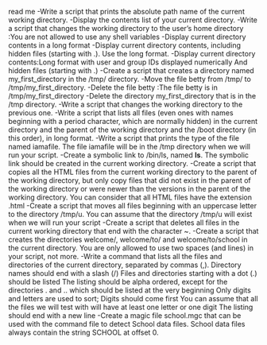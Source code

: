 read me
-Write a script that prints the absolute path name of the current working directory.
-Display the contents list of your current directory.
-Write a script that changes the working directory to the user’s home directory :You are not allowed to use any shell variables
-Display current directory contents in a long format
-Display current directory contents, including hidden files (starting with .). Use the long format.
-Display current directory contents:Long format with user and group IDs displayed numerically And hidden files (starting with .)
-Create a script that creates a directory named my_first_directory in the /tmp/ directory.
-Move the file betty from /tmp/ to /tmp/my_first_directory.
-Delete the file betty :The file betty is in /tmp/my_first_directory
-Delete the directory my_first_directory that is in the /tmp directory.
-Write a script that changes the working directory to the previous one.
-Write a script that lists all files (even ones with names beginning with a period character, which are normally hidden) in the current directory and the parent of the   working directory and the /boot directory (in this order), in long format.
-Write a script that prints the type of the file named iamafile. The file iamafile will be in the /tmp directory when we will run your script.
-Create a symbolic link to /bin/ls, named __ls__. The symbolic link should be created in the current working directory.
-Create a script that copies all the HTML files from the current working directory to the parent of the working directory, but only copy files that did not exist in the parent of the working directory or were newer than the versions in the parent of the working directory.
You can consider that all HTML files have the extension .html
-Create a script that moves all files beginning with an uppercase letter to the directory /tmp/u.
You can assume that the directory /tmp/u will exist when we will run your script
-Create a script that deletes all files in the current working directory that end with the character ~.
-Create a script that creates the directories welcome/, welcome/to/ and welcome/to/school in the current directory.
You are only allowed to use two spaces (and lines) in your script, not more.
-Write a command that lists all the files and directories of the current directory, separated by commas (,).
Directory names should end with a slash (/)
Files and directories starting with a dot (.) should be listed
The listing should be alpha ordered, except for the directories . and .. which should be listed at the very beginning
Only digits and letters are used to sort; Digits should come first
You can assume that all the files we will test with will have at least one letter or one digit
The listing should end with a new line
-Create a magic file school.mgc that can be used with the command file to detect School data files. School data files always contain the string SCHOOL at offset 0.
